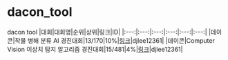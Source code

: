 # dacon_tool
dacon tool
|대회|대회명|순위|상위|링크|ID|
|:---:|:---:|:---:|:---:|:---:|:---:|
|데이콘|작물 병해 분류 AI 경진대회|13/170|10%|[링크](https://dacon.io/competitions/official/235894/leaderboard)|djlee12361|
|데이콘|Computer Vision 이상치 탐지 알고리즘 경진대회|15/481|4%|[링크](https://dacon.io/competitions/official/235842/leaderboard)|djlee12361|
